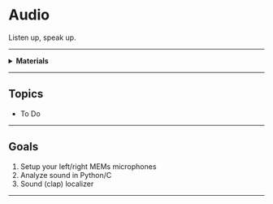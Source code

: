 # Audio

Listen up, speak up.

----

<details><summary><b>Materials</b></summary><p>

Contents|Level|Description| # |Data|Link|
:-------|:---:|:----------|:-:|:--:|:--:|
NB3 Ear|01|I2S mems microphone breakout board|2|[-D-](NB3_ear)|[-L-](VK)
NB3 Mouth|01|I2S DAC-AMP breakout board|1|[-D-](NB3_mouth)|[-L-](VK)
Speaker|01|3 Watt 4 Ohm with Dupont 2.54 mm socket|1|[-D-](_data/datasheets/CQR0508.jpg)|[-L-](https://www.amazon.co.uk/dp/B09JJ28D6R)
Speaker Mount|01|Custom laser cut mount for speaker|1|[-D-](-)|[-L-](VK)
M3 standoff (15/PS)|01|15 mm long plug-to-socket M3 standoff|2|[-D-](-)|[-L-](https://uk.farnell.com/ettinger/05-13-151/spacer-m3x15-vzk/dp/1466726)
M3 nut (square)|01|square M3 nut 1.8 mm thick|2|[-D-](-)|[-L-](https://www.accu.co.uk/flat-square-nuts/21326-HFSN-M3-A2)
M3 bolt (6)|01|6 mm long M3 bolt|2|[-D-](-)|[-L-](https://www.accu.co.uk/pozi-pan-head-screws/500113-SPP-M3-6-ST-BZP)
M2.5 bolt (6)|01|6 mm long M2.5 bolt|2|-|[-L-](https://www.accu.co.uk/pozi-pan-head-screws/9255-SPP-M2-5-6-A2)
M2.5 nut|01|regular M2.5 nut|2|[-D-](-)|[-L-](https://www.accu.co.uk/hexagon-nuts/456430-HPN-M2-5-C8-Z)

</p></details>

----

## Topics

- To Do

----

## Goals

1. Setup your left/right MEMs microphones
2. Analyze sound in Python/C
3. Sound (clap) localizer

----
